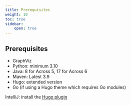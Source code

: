 ```yaml
---
title: Prerequisites
weight: 10
toc: true
sidebar:
    open: true
---
```


## Prerequisites

- GraphViz
- Python: minimum 3.10
- Java: 8 for Across 5, 17 for Across 6
- Maven: Latest 3.9
- Hugo: extended version
- Go (if using a Hugo theme which requires Go modules)

IntelliJ: install the [Hugo plugin](https://plugins.jetbrains.com/plugin/13215-hugo-integration)

<!--more-->
